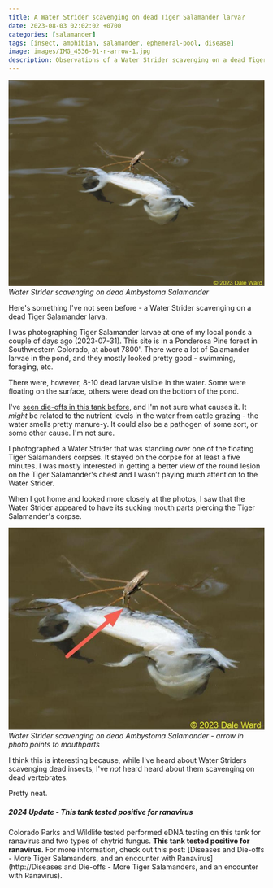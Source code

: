 ```yaml
---
title: A Water Strider scavenging on dead Tiger Salamander larva?
date: 2023-08-03 02:02:02 +0700
categories: [salamander]
tags: [insect, amphibian, salamander, ephemeral-pool, disease]
image: images/IMG_4536-01-r-arrow-1.jpg
description: Observations of a Water Strider scavenging on a dead Tiger Salamander larva. Udpate - this cattle tank has since tested positive for ranavirus, via eDNA testing.
---
```


![picture](images/IMG_4536_01-r-1024x824.jpg)
*Water Strider scavenging on dead Ambystoma Salamander*

Here's something I've not seen before - a Water Strider scavenging on a dead Tiger Salamander larva.

I was photographing Tiger Salamander larvae at one of my local ponds a couple of days ago (2023-07-31). This site is in a Ponderosa Pine forest in Southwestern Colorado, at about 7800'. There were a lot of Salamander larvae in the pond, and they mostly looked pretty good - swimming, foraging, etc.

There were, however, 8-10 dead larvae visible in the water. Some were floating on the surface, others were dead on the bottom of the pond.

I've [seen die-offs in this tank before](https://tightloop.com/blog/2019/08/06/more-tiger-salamanders/), and I'm not sure what causes it. It _might_ be related to the nutrient levels in the water from cattle grazing - the water smells pretty manure-y. It could also be a pathogen of some sort, or some other cause. I'm not sure.

I photographed a Water Strider that was standing over one of the floating Tiger Salamanders corpses. It stayed on the corpse for at least a five minutes. I was mostly interested in getting a better view of the round lesion on the Tiger Salamander's chest and I wasn’t paying much attention to the Water Strider.

When I got home and looked more closely at the photos, I saw that the Water Strider appeared to have its sucking mouth parts piercing the Tiger Salamander's corpse.

![picture](images/IMG_4536-01-r-arrow-1.jpg)
*Water Strider scavenging on dead Ambystoma Salamander - arrow in photo points to mouthparts*

I think this is interesting because, while I've heard about Water Striders scavenging dead insects, I've _not_ heard heard about them scavenging on dead vertebrates.

Pretty neat.

##### 2024 Update - This tank tested positive for ranavirus

Colorado Parks and Wildlife tested performed eDNA testing on this tank for ranavirus and two types of chytrid fungus. **This tank tested positive for ranavirus**. For more information, check out this post: [Diseases and Die-offs - More Tiger Salamanders, and an encounter with Ranavirus](http://Diseases and Die-offs - More Tiger Salamanders, and an encounter with Ranavirus).
